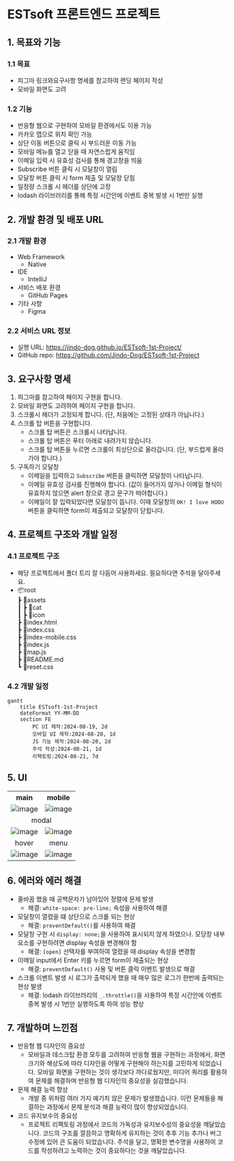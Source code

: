 # ESTsoft 프론트엔드 프로젝트

## 1. 목표와 기능

### 1.1 목표

- 피그마 링크와요구사항 명세를 참고하여 랜딩 페이지 작성
- 모바일 화면도 고려

### 1.2 기능

- 반응형 웹으로 구현하여 모바일 환경에서도 이용 가능
- 카카오 맵으로 위치 확인 가능
- 상단 이동 버튼으로 클릭 시 부드러운 이동 가능
- 모바일 메뉴를 열고 닫을 때 자연스럽게 움직임
- 이메일 입력 시 유효성 검사를 통해 경고창을 띄움
- Subscribe 버튼 클릭 시 모달창이 열림
- 모달창 버튼 클릭 시 form 제출 및 모달창 닫힘
- 일정량 스크롤 시 헤더를 상단에 고정
- lodash 라이브러리를 통해 특정 시간안에 이벤트 중복 발생 시 1번만 실행

## 2. 개발 환경 및 배포 URL

### 2.1 개발 환경

- Web Framework
    - Native
- IDE
    - IntelliJ
- 서비스 배포 환경
    - GitHub Pages
- 기타 사항
    - Figma

### 2.2 서비스 URL 정보

- 실행 URL: https://jindo-dog.github.io/ESTsoft-1st-Project/
- GitHub repo: https://github.com/Jindo-Dog/ESTsoft-1st-Project

## 3. 요구사항 명세

1. 피그마를 참고하여 페이지 구현을 합니다.
2. 모바일 화면도 고려하여 페이지 구현을 합니다.
3. 스크롤시 헤더가 고정되게 합니다. (단, 처음에는 고정된 상태가 아닙니다.)
4. 스크롤 탑 버튼을 구현합니다.
    - 스크롤 탑 버튼은 스크롤시 나타납니다.
    - 스크롤 탑 버튼은 푸터 아래로 내려가지 않습니다.
    - 스크롤 탑 버튼을 누르면 스크롤이 최상단으로 올라갑니다. (단, 부드럽게 올라가야 합니다.)
5. 구독하기 모달창
    - 이메일을 입력하고 `Subscribe` 버튼을 클릭하면 모달창이 나타납니다.
    - 이메일 유효성 검사를 진행해야 합니다. (값이 들어가지 않거나 이메일 형식이 유효하지 않으면 alert 창으로 경고 문구가 떠야합니다.)
    - 이메일이 잘 입력되었다면 모달창이 뜹니다. 이때 모달창의 `OK! I love HODU` 버튼을 클릭하면 form이 제출되고 모달창이 닫힙니다.

## 4. 프로젝트 구조와 개발 일정

### 4.1 프로젝트 구조

- 해당 프로젝트에서 폴더 트리 잘 다듬어 사용하세요. 필요하다면 주석을 달아주세요.
- 📦root  
  ┣ 📂assets  
  ┃ ┣ 📂cat   
  ┃ ┣ 📂icon  
  ┣ 📜index.html  
  ┣ 📜index.css  
  ┣ 📜index-mobile.css  
  ┣ 📜index.js  
  ┣ 📜map.js  
  ┣ 📜README.md  
  ┗ 📜reset.css

### 4.2 개발 일정

```mermaid
gantt
    title ESTsoft-1st-Project
    dateFormat YY-MM-DD
    section FE
        PC UI 제작:2024-08-19, 2d
        모바일 UI 제작:2024-08-20, 1d
        JS 기능 제작:2024-08-20, 2d
        주석 작성:2024-08-21, 1d
        리팩토링:2024-08-21, 7d
```

## 5. UI

<table style="text-align: center">
    <tr>
        <th style="width: 50%;">main</th>
        <th style="width: 50%;">mobile</th>
    </tr>
    <tr>
        <td><img src="readmeImg/ui_main.png" alt="image"></td>
        <td><img src="readmeImg/ui_mobile.png" alt="image"></td>
    </tr>
    <tr>
        <td colspan="2">modal</td>
    </tr>
    <tr>
        <td><img src="readmeImg/ui_modal_main.png" alt="image"></td>
        <td><img src="readmeImg/ui_modal_mobile.png" alt="image"></td>
    </tr>
    <tr>
        <td>hover</td>
        <td>menu</td>
    </tr>
    <tr>
        <td><img src="readmeImg/ui_hover.png" alt="image"></td>
        <td><img src="readmeImg/ui_menu_mobile.png" alt="image"></td>
    </tr>
</table>

## 6. 에러와 에러 해결

- 줄바꿈 했을 때 공백문자가 남아있어 정렬에 문제 발생
    - 해결: `white-space: pre-line;` 속성을 사용하여 해결
- 모달창이 열렸을 떄 상단으로 스크롤 되는 현상
    - 해결: `preventDefault()`를 사용하여 해결
- 모달창 구현 시 `display: none;`을 사용하여 표시되지 않게 하였으나. 모당창 내부 요소를 구현하려면 display 속성을 변경해야 함
    - 해결: `[open]` 선택자를 부여하여 열렸을 때 display 속성을 변경함
- 이메일 input에서 Enter 키를 누르면 form이 제출되는 현상
    - 해결: `preventDefault()` 사용 및 버튼 클릭 이벤트 발생으로 해결
- 스크롤 이벤트 발생 시 로그가 출력되게 했을 때 매우 많은 로그가 한번에 출력되는 현상 발생
    - 해결: lodash 라이브러리의 `_.throttle()`을 사용하여 특정 시간안에 이벤트 중복 발생 시 1번만 실행하도록 하여 성능 향상

## 7. 개발하며 느낀점

- 반응형 웹 디자인의 중요성
    - 모바일과 데스크탑 환경 모두를 고려하여 반응형 웹을 구현하는 과정에서, 화면 크기와 해상도에 따라 디자인을 어떻게 구현해야 하는지를 고민하게 되었습니다. 모바일 화면을 구현하는 것이 생각보다 까다로웠지만, 미디어 쿼리를 활용하여 문제를 해결하며 반응형 웹 디자인의 중요성을 실감했습니다.
- 문제 해결 능력 향상
    - 개발 중 위처럼 여러 가지 예기치 않은 문제가 발생했습니다. 이런 문제들을 해결하는 과정에서 문제 분석과 해결 능력이 많이 향상되었습니다.
- 코드 유지보수의 중요성
    - 프로젝트 리팩토링 과정에서 코드의 가독성과 유지보수성의 중요성을 깨달았습니다. 코드의 구조를 깔끔하고 명확하게 유지하는 것이 추후 기능 추가나 버그 수정에 있어 큰 도움이 되었습니다. 주석을 달고, 명확한 변수명을 사용하여 코드를 작성하려고 노력하는 것이 중요하다는 것을 깨달았습니다.
